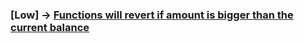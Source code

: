 ### [Low] -> [Functions will revert if amount is bigger than the current balance](https://github.com/code-423n4/2023-11-kelp-findings/issues/73)
